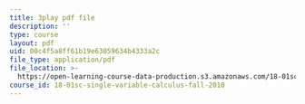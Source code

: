 ```yaml
---
title: 3play pdf file
description: ''
type: course
layout: pdf
uid: 00c4f5a8ff61b19e63059634b4333a2c
file_type: application/pdf
file_location: >-
  https://open-learning-course-data-production.s3.amazonaws.com/18-01sc-single-variable-calculus-fall-2010/00c4f5a8ff61b19e63059634b4333a2c_aeQA5d3gZTI.pdf
course_id: 18-01sc-single-variable-calculus-fall-2010
---
```

